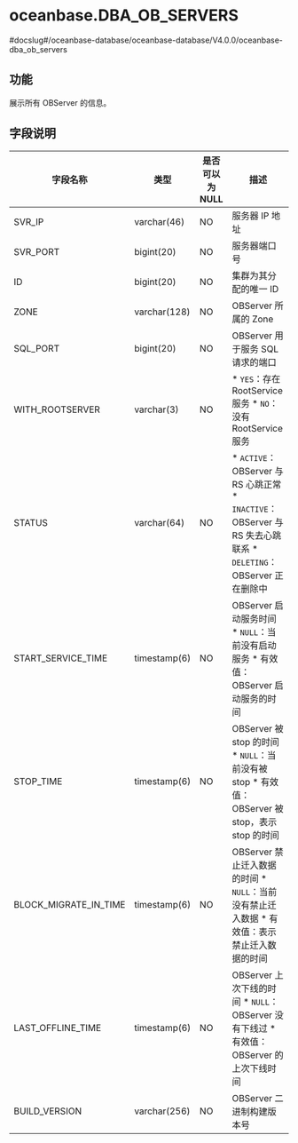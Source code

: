 oceanbase.DBA_OB_SERVERS 
=============================================
#docslug#/oceanbase-database/oceanbase-database/V4.0.0/oceanbase-dba_ob_servers


功能 
--------------------

展示所有 OBServer 的信息。

字段说明 
----------------------



|         字段名称          |      类型      | 是否可以为 NULL |                                                                                                           描述                                                                                                           |
|-----------------------|--------------|------------|------------------------------------------------------------------------------------------------------------------------------------------------------------------------------------------------------------------------|
| SVR_IP                | varchar(46)  | NO         | 服务器 IP 地址                                                                                                                                                                                                              |
| SVR_PORT              | bigint(20)   | NO         | 服务器端口号                                                                                                                                                                                                                 |
| ID                    | bigint(20)   | NO         | 集群为其分配的唯一 ID                                                                                                                                                                                                           |
| ZONE                  | varchar(128) | NO         | OBServer 所属的 Zone                                                                                                                                                                                                      |
| SQL_PORT              | bigint(20)   | NO         | OBServer 用于服务 SQL 请求的端口                                                                                                                                                                                                |
| WITH_ROOTSERVER       | varchar(3)   | NO         | * `YES`：存在 RootService 服务   * `NO`：没有 RootService 服务                                                                                |
| STATUS                | varchar(64)  | NO         | * `ACTIVE`：OBServer 与 RS 心跳正常   * `INACTIVE`：OBServer 与 RS 失去心跳联系   * `DELETING`：OBServer 正在删除中    |
| START_SERVICE_TIME    | timestamp(6) | NO         | OBServer 启动服务时间 * `NULL`：当前没有启动服务   * 有效值：OBServer 启动服务的时间                                                          |
| STOP_TIME             | timestamp(6) | NO         | OBServer 被 stop 的时间 * `NULL`：当前没有被 stop   * 有效值：OBServer 被 stop，表示 stop 的时间                                         |
| BLOCK_MIGRATE_IN_TIME | timestamp(6) | NO         | OBServer 禁止迁入数据的时间 * `NULL`：当前没有禁止迁入数据   * 有效值：表示禁止迁入数据的时间                                                          |
| LAST_OFFLINE_TIME     | timestamp(6) | NO         | OBServer 上次下线的时间 * `NULL`：OBServer 没有下线过   * 有效值：OBServer 的上次下线时间                                                   |
| BUILD_VERSION         | varchar(256) | NO         | OBServer 二进制构建版本号                                                                                                                                                                                                      |


